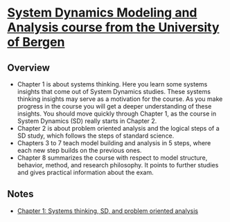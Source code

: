 # [System Dynamics Modeling and Analysis course from the University of Bergen](https://www.uib.no/en/utdanning/evu/150757/system-dynamics-modelling-and-analysis)

## Overview

- Chapter 1 is about systems thinking. Here you learn some systems insights that come out of System Dynamics studies. These systems thinking insights may serve as a motivation for the course. As you make progress in the course you will get a deeper understanding of these insights. You should move quickly through Chapter 1, as the course in System Dynamics (SD) really starts in Chapter 2.
- Chapter 2 is about problem oriented analysis and the logical steps of a SD study, which follows the steps of standard science.
- Chapters 3 to 7 teach model building and analysis in 5 steps, where each new step builds on the previous ones. 
- Chapter 8 summarizes the course with respect to model structure, behavior, method, and research philosophy. It points to further studies and gives practical information about the exam.

## Notes

- [Chapter 1: Systems thinking, SD, and problem oriented analysis](https://notability.com/n/0CCOycHHxDos_Q8lGazfVd)
